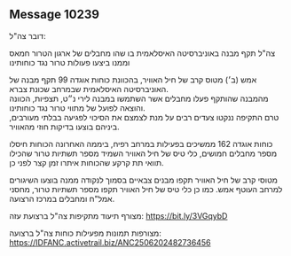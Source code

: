 ## Message 10239

דובר צה"ל:

צה"ל תקף מבנה באוניברסיטה האיסלאמית בו שהו מחבלים של ארגון הטרור חמאס וממנו ביצעו פעולות טרור נגד כוחותינו

אמש (ב׳) מטוס קרב של חיל האוויר, בהכוונת כוחות אוגדה 99 תקף מבנה של האוניברסיטה האיסלאמית שבמרחב שכונת צברא.  
מהמבנה שהותקף פעלו מחבלים אשר השתמשו במבנה לירי נ״ט, תצפיות, הכוונה והוצאה לפועל של מתווי טרור נגד כוחותינו.  
טרם התקיפה ננקטו צעדים רבים על מנת לצמצם את הסיכוי לפגיעה בבלתי מעורבים, ביניהם בוצעו בדיקות חוזי מהאוויר.

כוחות אוגדה 162 ממשיכים בפעילות במרחב רפיח, ביממה האחרונה הכוחות חיסלו מספר מחבלים חמושים, כלי טיס של חיל האוויר השמיד מספר תשתיות טרור שהכילו תוואי תת קרקע שהכוחות איתרו זמן קצר לפני כן. 

מטוסי קרב של חיל האוויר תקפו מבנים צבאיים בסמוך לנקודה ממנה בוצעו השיגורים למרחב העוטף אמש. 
כמו כן כלי טיס של חיל האוויר תקפו מספר תשתיות טרור, מחסני אמל"ח ומחבלים במרכז הרצועה.

מצורף תיעוד מתקיפות צה"ל ברצועת עזה: https://bit.ly/3VGqybD

מצורפות תמונות מפעילות כוחות צה"ל ברצועה: https://IDFANC.activetrail.biz/ANC2506202482736456

